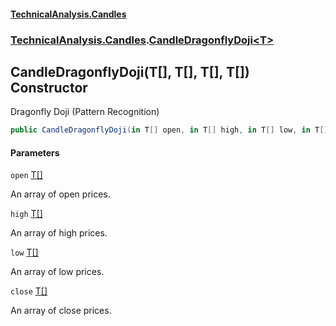 #### [TechnicalAnalysis\.Candles](Atypical.TechnicalAnalysis.Candles.md 'Atypical\.TechnicalAnalysis\.Candles')
### [TechnicalAnalysis\.Candles](Atypical.TechnicalAnalysis.Candles.md#TechnicalAnalysis.Candles 'TechnicalAnalysis\.Candles').[CandleDragonflyDoji&lt;T&gt;](CandleDragonflyDoji_T_.md 'TechnicalAnalysis\.Candles\.CandleDragonflyDoji\<T\>')

## CandleDragonflyDoji\(T\[\], T\[\], T\[\], T\[\]\) Constructor

Dragonfly Doji \(Pattern Recognition\)

```csharp
public CandleDragonflyDoji(in T[] open, in T[] high, in T[] low, in T[] close);
```
#### Parameters

<a name='TechnicalAnalysis.Candles.CandleDragonflyDoji_T_.CandleDragonflyDoji(T[],T[],T[],T[]).open'></a>

`open` [T](CandleDragonflyDoji_T_.md#TechnicalAnalysis.Candles.CandleDragonflyDoji_T_.T 'TechnicalAnalysis\.Candles\.CandleDragonflyDoji\<T\>\.T')[\[\]](https://docs.microsoft.com/en-us/dotnet/api/System.Array 'System\.Array')

An array of open prices\.

<a name='TechnicalAnalysis.Candles.CandleDragonflyDoji_T_.CandleDragonflyDoji(T[],T[],T[],T[]).high'></a>

`high` [T](CandleDragonflyDoji_T_.md#TechnicalAnalysis.Candles.CandleDragonflyDoji_T_.T 'TechnicalAnalysis\.Candles\.CandleDragonflyDoji\<T\>\.T')[\[\]](https://docs.microsoft.com/en-us/dotnet/api/System.Array 'System\.Array')

An array of high prices\.

<a name='TechnicalAnalysis.Candles.CandleDragonflyDoji_T_.CandleDragonflyDoji(T[],T[],T[],T[]).low'></a>

`low` [T](CandleDragonflyDoji_T_.md#TechnicalAnalysis.Candles.CandleDragonflyDoji_T_.T 'TechnicalAnalysis\.Candles\.CandleDragonflyDoji\<T\>\.T')[\[\]](https://docs.microsoft.com/en-us/dotnet/api/System.Array 'System\.Array')

An array of low prices\.

<a name='TechnicalAnalysis.Candles.CandleDragonflyDoji_T_.CandleDragonflyDoji(T[],T[],T[],T[]).close'></a>

`close` [T](CandleDragonflyDoji_T_.md#TechnicalAnalysis.Candles.CandleDragonflyDoji_T_.T 'TechnicalAnalysis\.Candles\.CandleDragonflyDoji\<T\>\.T')[\[\]](https://docs.microsoft.com/en-us/dotnet/api/System.Array 'System\.Array')

An array of close prices\.